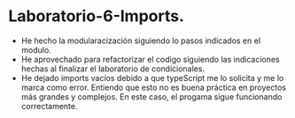 # Laboratorio-6-Imports.

- He hecho la modularacización siguiendo lo pasos indicados en el modulo.
- He aprovechado para refactorizar el codigo siguiendo las indicaciones hechas al finalizar el laboratorio de condicionales.
- He dejado imports vacíos debido a que typeScript me lo solicita y me lo marca como error. Entiendo que esto no es buena práctica en proyectos más grandes y complejos. En este caso, el progama sigue funcionando correctamente.
